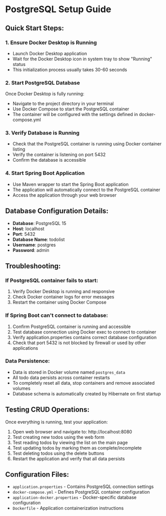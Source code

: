 # PostgreSQL Setup Guide

## Quick Start Steps:

### 1. Ensure Docker Desktop is Running
- Launch Docker Desktop application
- Wait for the Docker Desktop icon in system tray to show "Running" status
- This initialization process usually takes 30-60 seconds

### 2. Start PostgreSQL Database
Once Docker Desktop is fully running:
- Navigate to the project directory in your terminal
- Use Docker Compose to start the PostgreSQL container
- The container will be configured with the settings defined in docker-compose.yml

### 3. Verify Database is Running
- Check that the PostgreSQL container is running using Docker container listing
- Verify the container is listening on port 5432
- Confirm the database is accessible

### 4. Start Spring Boot Application
- Use Maven wrapper to start the Spring Boot application
- The application will automatically connect to the PostgreSQL container
- Access the application through your web browser

## Database Configuration Details:
- **Database**: PostgreSQL 15
- **Host**: localhost
- **Port**: 5432
- **Database Name**: todolist
- **Username**: postgres
- **Password**: admin

## Troubleshooting:

### If PostgreSQL container fails to start:
1. Verify Docker Desktop is running and responsive
2. Check Docker container logs for error messages
3. Restart the container using Docker Compose

### If Spring Boot can't connect to database:
1. Confirm PostgreSQL container is running and accessible
2. Test database connection using Docker exec to connect to container
3. Verify application.properties contains correct database configuration
4. Check that port 5432 is not blocked by firewall or used by other applications

### Data Persistence:
- Data is stored in Docker volume named `postgres_data`
- All todo data persists across container restarts
- To completely reset all data, stop containers and remove associated volumes
- Database schema is automatically created by Hibernate on first startup

## Testing CRUD Operations:

Once everything is running, test your application:
1. Open web browser and navigate to: http://localhost:8080
2. Test creating new todos using the web form
3. Test reading todos by viewing the list on the main page
4. Test updating todos by marking them as complete/incomplete
5. Test deleting todos using the delete buttons
6. Restart the application and verify that all data persists

## Configuration Files:
- `application.properties` - Contains PostgreSQL connection settings
- `docker-compose.yml` - Defines PostgreSQL container configuration
- `application-docker.properties` - Docker-specific database configuration
- `Dockerfile` - Application containerization instructions